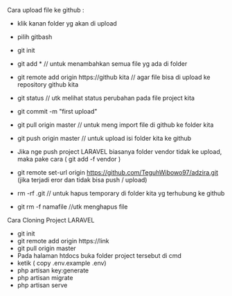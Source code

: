 
Cara upload file ke github :
- klik kanan folder yg akan di upload
- pilih gitbash
- git init
- git add * // untuk menambahkan semua file yg ada di folder
- git remote add origin https://github kita // agar file bisa di upload ke repository github kita
- git status // utk melihat status perubahan pada file project kita
- git commit -m "first upload"
- git pull origin master // untuk meng import file di github ke folder kita
- git push origin master // untuk upload isi folder kita ke github
- Jika nge push project LARAVEL biasanya folder vendor tidak ke upload, maka pake cara ( git add -f vendor )
- git remote set-url origin https://github.com/TeguhWibowo97/adzira.git (jika terjadi eror dan tidak bisa push / upload)

- rm -rf .git // untuk hapus temporary di folder kita yg terhubung ke github
- git rm -f namafile //utk menghapus file


Cara Cloning Project LARAVEL
- git init
- git remote add origin https://link
- git pull origin master
- Pada halaman htdocs buka folder project tersebut di cmd
- ketik ( copy .env.example .env)
- php artisan key:generate
- php artisan migrate
- php artisan serve
